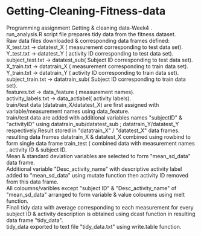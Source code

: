 # Getting-Cleaning-Fitness-data
Programming assignment Getting &amp; cleaning data-Week4 .                                                                                 
run_analysis.R script file prepares tidy data from the fitness dataset.                                                                   
Raw data files downloaded & corresponding data frames defined:                                                                             
X_test.txt          -> datatest_X ( measurement corresponding to test data set).                                                           
Y_test.txt          -> datatest_Y ( activity ID corresponding to test data set).                                                           
subject_test.txt    -> datatest_sub( Subject ID corresponding to test data set).                                                           
X_train.txt         -> datatrain_X ( measurement corresponding to train data set).                                                         
Y_train.txt         -> datatrain_Y ( activity ID corresponding to train data set).                                                         
subject_train.txt   -> datatrain_sub( Subject ID corresponding to train data set).                                                         
features.txt        -> data_feature ( measurement names).                                                                                 
activity_labels.txt -> data_actlabel( activity labels).                                                                                   
train/test data (datatrain_X/datatest_X) are first assigned with variable/measurement names using data_feature.                            
train/test data are added with additional variables names "subjectID" & "activityID" using datatrain_sub/datatest_sub ; datatrain_Y/datatest_Y respectively.Result stored in "datatrain_X" / "datatest_X" data frames.                                             
resulting data frames datatrain_X & datatest_X combined using rowbind to form single data frame train_test ( combined data with measurement names , activity ID & subject ID.                                                                                                         
Mean & standard deviation variables are selected to form "mean_sd_data" data frame.                                                        
Additional variable "Desc_activity_name" with descriptive activity label added to "mean_sd_data" using mutate function then activity ID removed from this data frame.                                                                                                             
All coloumns/varibles except "subject ID" & "Desc_activity_name" of "mean_sd_data"  arranged to form variable & value coloumns using melt function.                                                                                                                                 
Finall tidy data with average corresponding to each measurement for every subject ID & activity description is obtained using dcast function in resulting data frame "tidy_data".                                                                                             
tidy_data exported to text file "tidy_data.txt" using write.table function.                                                               
